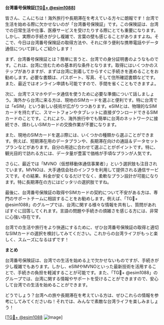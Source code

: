 **台湾番号保険証[[TG💪+ @esim1088](https://t.me/s/esim1088)]**

皆さん、こんにちは！海外旅行や長期滞在を考えている方々に朗報です！台湾で生活を始める際に欠かせないのが「台湾番号保険証」です。この保険証は、台湾での日常生活や仕事、医療サービスを受けたりする際にとても重要になります。しかし、実際の手続きが少し複雑で、言葉の壁も感じることがありますよね。そこで、今日は台湾番号保険証の取得方法や、それに伴う便利な携帯電話やデータ通信について詳しくご紹介します！

まず、台湾番号保険証とは？簡単に言うと、台湾での身分証明書のようなものです。これは、台湾に住むための基本的な条件となります。取得にはいくつかのステップがありますが、まずは台湾に到着してからすぐに手続きを進めることをお勧めします。必要な書類は、パスポート、写真、そして住所確認書類などです。また、最近ではオンライン申請も可能ですので、手間を省くこともできますよ。

次に、台湾でスマホやデータ通信を使うために必要な準備について話しましょう。海外から台湾に来る方は、現地のSIMカードを選ぶと便利です。特に台湾では「eSIM」という新しい技術が広がりつつあります。eSIMとは、物理的なSIMカードを持たずに、スマートフォンやタブレットに直接ダウンロードできるSIMカードのことです。これにより、海外旅行中でも簡単に台湾のネットワークに接続でき、煩わしいSIMカードの交換作業が不要になります。

また、現地のSIMカードを選ぶ際には、いくつかの種類から選ぶことができます。例えば、短期滞在用のデータプランや、長期滞在向けの通話＆データセットプランなどがあります。自分の用途に合わせて選ぶことがポイントです。特に、観光目的で訪れる方には、データ量が豊富で価格が手頃なプランが人気です。

さらに、最近では「MVNO（仮想移動体通信事業者）」という選択肢も注目されています。MVNOは、大手通信会社のインフラを利用して提供される通信サービスです。その結果、料金が安くなるだけでなく、柔軟なプラン設計が可能になります。特に長期滞在の方にはピッタリの選択肢ですね。

最後に、台湾番号保険証の取得やSIMカードの契約について不安がある方は、専門のサポートチームに相談することをお勧めします。例えば、「TG💪+ @esim1088」のグループでは、台湾に関する様々な情報を共有し、質問があればすぐに回答してくれます。言語の問題や手続きの煩雑さを感じる方には、非常に心強い存在です。

台湾での生活や旅行をより快適にするために、ぜひ台湾番号保険証の取得と適切なSIMカードの選択を検討してみてください。これからの台湾ライフがもっと楽しく、スムーズになるはずです！

**まとめ**

台湾番号保険証は、台湾での生活を始める上で欠かせないものですが、手続きが少し複雑でもあります。しかし、eSIMやMVNOといった最新技術を活用することで、手続きの負担を軽減することが可能です。また、「TG💪+ @esim1088」のグループでは、台湾に関する情報やサポートを受けることができますので、安心して台湾での生活を始めることができます。

どうでしょう？台湾への旅や長期滞在を考えている方は、ぜひこれらの情報を参考にしてみてくださいね！それでは、みんなで素敵な台湾ライフを楽しみましょう！

[[TG💪+ @esim1088](https://t.me/s/esim1088) ![Image](https://i.postimg.cc/Y0z9fWf4/image.png)]